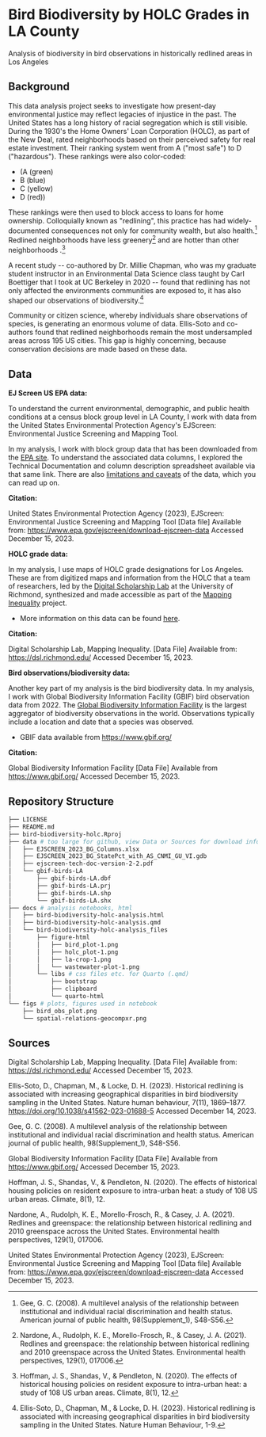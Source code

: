 # Bird Biodiversity by HOLC Grades in LA County
Analysis of biodiversity in bird observations in historically redlined areas in Los Angeles


## Background
This data analysis project seeks to investigate how present-day environmental justice may reflect legacies of injustice in the past. The United States has a long history of racial segregation which is still visible. During the 1930's the Home Owners' Loan Corporation (HOLC), as part of the New Deal, rated neighborhoods based on their perceived safety for real estate investment. Their ranking system went from A ("most safe") to D ("hazardous"). These rankings were also color-coded:
- (A (green)
- B (blue)
- C (yellow)
- D (red)) 

These rankings were then used to block access to loans for home ownership. Colloquially known as "redlining", this practice has had widely-documented consequences not only for community wealth, but also health.[^1] Redlined neighborhoods have less greenery[^2] and are hotter than other neighborhoods .[^3]

[^1]: Gee, G. C. (2008). A multilevel analysis of the relationship between institutional and individual racial discrimination and health status. American journal of public health, 98(Supplement_1), S48-S56.

[^2]: Nardone, A., Rudolph, K. E., Morello-Frosch, R., & Casey, J. A. (2021). Redlines and greenspace: the relationship between historical redlining and 2010 greenspace across the United States. Environmental health perspectives, 129(1), 017006.

[^3]: Hoffman, J. S., Shandas, V., & Pendleton, N. (2020). The effects of historical housing policies on resident exposure to intra-urban heat: a study of 108 US urban areas. Climate, 8(1), 12.

A recent study -- co-authored by Dr. Millie Chapman, who was my graduate student instructor in an Environmental Data Science class taught by Carl Boettiger that I took at UC Berkeley in 2020 -- found that redlining has not only affected the environments communities are exposed to, it has also shaped our observations of biodiversity.[^4]

Community or citizen science, whereby individuals share observations of species, is generating an enormous volume of data. Ellis-Soto and co-authors found that redlined neighborhoods remain the most undersampled areas across 195 US cities. This gap is highly concerning, because conservation decisions are made based on these data.

[^4]: Ellis-Soto, D., Chapman, M., & Locke, D. H. (2023). Historical redlining is associated with increasing geographical disparities in bird biodiversity sampling in the United States. Nature Human Behaviour, 1-9.


## Data


**EJ Screen US EPA data:**

To understand the current environmental, demographic, and public health conditions at a census block group level in LA County, I work with data from the United States Environmental Protection Agency's EJScreen: Environmental Justice Screening and Mapping Tool. 

In my analysis, I work with block group data that has been downloaded from the [EPA site](https://www.epa.gov/ejscreen/download-ejscreen-data). To understand the associated data columns, I explored the Technical Documentation and column description spreadsheet available via that same link. There are also [limitations and caveats](https://www.epa.gov/ejscreen/limitations-and-caveats-using-ejscreen) of the data, which you can read up on.

**Citation:**

United States Environmental Protection Agency (2023), EJScreen: Environmental Justice Screening and Mapping Tool [Data file] Available from: https://www.epa.gov/ejscreen/download-ejscreen-data Accessed December 15, 2023.

**HOLC grade data:**

In my analysis, I use maps of HOLC grade designations for Los Angeles. These are from digitized maps and information from the HOLC that a team of researchers, led by the [Digital Scholarship Lab](https://dsl.richmond.edu/) at the University of Richmond, synthesized and made accessible as part of the [Mapping Inequality](https://dsl.richmond.edu/panorama/redlining/#loc=5/39.1/-94.58) project.
- More information on this data can be found [here](https://dsl.richmond.edu/panorama/redlining/#loc=5/39.1/-94.58&text=downloads).

**Citation:**

Digital Scholarship Lab, Mapping Inequality. [Data File] Available from: https://dsl.richmond.edu/ Accessed December 15, 2023.

**Bird observations/biodiversity data:**

Another key part of my analysis is the bird biodiversity data. In my analysis, I work with Global Biodiversity Information Facility (GBIF) bird observation data from 2022.
The [Global Biodiversity Information Facility](gbif.org) is the largest aggregator of biodiversity observations in the world. Observations typically include a location and date that a species was observed.
-  GBIF data available from https://www.gbif.org/

**Citation:**

Global Biodiversity Information Facility [Data File] Available from https://www.gbif.org/ Accessed December 15, 2023.

## Repository Structure

```bash
├── LICENSE
├── README.md
├── bird-biodiversity-holc.Rproj
├── data # too large for github, view Data or Sources for download info
│   ├── EJSCREEN_2023_BG_Columns.xlsx
│   ├── EJSCREEN_2023_BG_StatePct_with_AS_CNMI_GU_VI.gdb
│   ├── ejscreen-tech-doc-version-2-2.pdf
│   └── gbif-birds-LA
│       ├── gbif-birds-LA.dbf
│       ├── gbif-birds-LA.prj
│       ├── gbif-birds-LA.shp
│       └── gbif-birds-LA.shx
├── docs # analysis notebooks, html
│   ├── bird-biodiversity-holc-analysis.html
│   ├── bird-biodiversity-holc-analysis.qmd
│   └── bird-biodiversity-holc-analysis_files
│       ├── figure-html
│       │   ├── bird_plot-1.png
│       │   ├── holc_plot-1.png
│       │   ├── la-crop-1.png
│       │   └── wastewater-plot-1.png
│       └── libs # css files etc. for Quarto (.qmd)
│           ├── bootstrap
│           ├── clipboard
│           └── quarto-html
└── figs # plots, figures used in notebook
    ├── bird_obs_plot.png
    └── spatial-relations-geocompxr.png
```

## Sources


Digital Scholarship Lab, Mapping Inequality. [Data File] Available from: https://dsl.richmond.edu/ Accessed December 15, 2023.

Ellis-Soto, D., Chapman, M., & Locke, D. H. (2023). Historical redlining is associated with increasing geographical disparities in bird biodiversity sampling in the United States. Nature human behaviour, 7(11), 1869–1877. https://doi.org/10.1038/s41562-023-01688-5 Accessed December 14, 2023. 

Gee, G. C. (2008). A multilevel analysis of the relationship between institutional and individual racial discrimination and health status. American journal of public health, 98(Supplement_1), S48-S56.

Global Biodiversity Information Facility [Data File] Available from https://www.gbif.org/ Accessed December 15, 2023.

Hoffman, J. S., Shandas, V., & Pendleton, N. (2020). The effects of historical housing policies on resident exposure to intra-urban heat: a study of 108 US urban areas. Climate, 8(1), 12.

Nardone, A., Rudolph, K. E., Morello-Frosch, R., & Casey, J. A. (2021). Redlines and greenspace: the relationship between historical redlining and 2010 greenspace across the United States. Environmental health perspectives, 129(1), 017006.

United States Environmental Protection Agency (2023), EJScreen: Environmental Justice Screening and Mapping Tool [Data file] Available from: https://www.epa.gov/ejscreen/download-ejscreen-data Accessed December 15, 2023.
